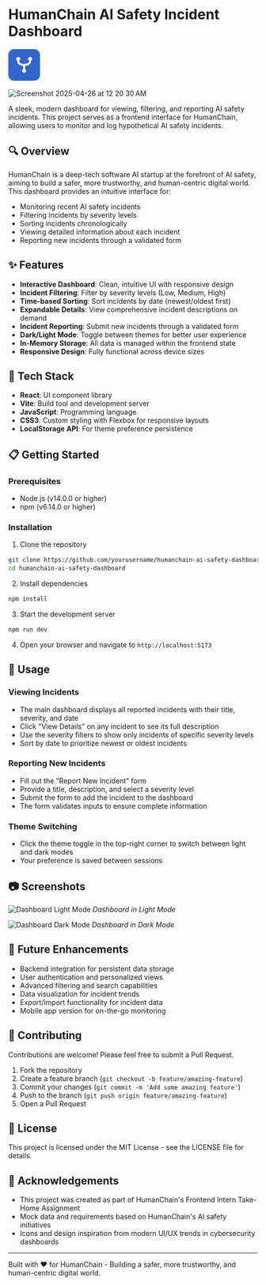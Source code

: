 # HumanChain AI Safety Incident Dashboard

![HumanChain Logo](public/humanchain-favicon.svg)



<img width="1264" alt="Screenshot 2025-04-26 at 12 20 30 AM" src="https://github.com/user-attachments/assets/9aec35fa-c882-4f86-8973-ea4ea9a9d895" />


A sleek, modern dashboard for viewing, filtering, and reporting AI safety incidents. This project serves as a frontend interface for HumanChain, allowing users to monitor and log hypothetical AI safety incidents.

## 🔍 Overview

HumanChain is a deep-tech software AI startup at the forefront of AI safety, aiming to build a safer, more trustworthy, and human-centric digital world. This dashboard provides an intuitive interface for:

- Monitoring recent AI safety incidents
- Filtering incidents by severity levels
- Sorting incidents chronologically
- Viewing detailed information about each incident
- Reporting new incidents through a validated form

## ✨ Features

- **Interactive Dashboard**: Clean, intuitive UI with responsive design
- **Incident Filtering**: Filter by severity levels (Low, Medium, High)
- **Time-based Sorting**: Sort incidents by date (newest/oldest first)
- **Expandable Details**: View comprehensive incident descriptions on demand
- **Incident Reporting**: Submit new incidents through a validated form
- **Dark/Light Mode**: Toggle between themes for better user experience
- **In-Memory Storage**: All data is managed within the frontend state
- **Responsive Design**: Fully functional across device sizes

## 🚀 Tech Stack

- **React**: UI component library
- **Vite**: Build tool and development server
- **JavaScript**: Programming language
- **CSS3**: Custom styling with Flexbox for responsive layouts
- **LocalStorage API**: For theme preference persistence

## 📋 Getting Started

### Prerequisites

- Node.js (v14.0.0 or higher)
- npm (v6.14.0 or higher)

### Installation

1. Clone the repository
```bash
git clone https://github.com/yourusername/humanchain-ai-safety-dashboard.git
cd humanchain-ai-safety-dashboard
```

2. Install dependencies
```bash
npm install
```

3. Start the development server
```bash
npm run dev
```

4. Open your browser and navigate to `http://localhost:5173`

## 🔧 Usage

### Viewing Incidents
- The main dashboard displays all reported incidents with their title, severity, and date
- Click "View Details" on any incident to see its full description
- Use the severity filters to show only incidents of specific severity levels
- Sort by date to prioritize newest or oldest incidents

### Reporting New Incidents
- Fill out the "Report New Incident" form
- Provide a title, description, and select a severity level
- Submit the form to add the incident to the dashboard
- The form validates inputs to ensure complete information

### Theme Switching
- Click the theme toggle in the top-right corner to switch between light and dark modes
- Your preference is saved between sessions

## 📷 Screenshots

![Dashboard Light Mode](screenshots/dashboard-light.png)
*Dashboard in Light Mode*

![Dashboard Dark Mode](screenshots/dashboard-dark.png)
*Dashboard in Dark Mode*

## 🔮 Future Enhancements

- Backend integration for persistent data storage
- User authentication and personalized views
- Advanced filtering and search capabilities
- Data visualization for incident trends
- Export/import functionality for incident data
- Mobile app version for on-the-go monitoring

## 🤝 Contributing

Contributions are welcome! Please feel free to submit a Pull Request.

1. Fork the repository
2. Create a feature branch (`git checkout -b feature/amazing-feature`)
3. Commit your changes (`git commit -m 'Add some amazing feature'`)
4. Push to the branch (`git push origin feature/amazing-feature`)
5. Open a Pull Request

## 📜 License

This project is licensed under the MIT License - see the LICENSE file for details.

## 🙏 Acknowledgements

- This project was created as part of HumanChain's Frontend Intern Take-Home Assignment
- Mock data and requirements based on HumanChain's AI safety initiatives
- Icons and design inspiration from modern UI/UX trends in cybersecurity dashboards

---

Built with ❤️ for HumanChain - Building a safer, more trustworthy, and human-centric digital world.
